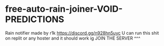 # free-auto-rain-joiner-VOID-PREDICTIONS
Rain notifier made by r1k https://discord.gg/n928hn5uyc
U can run this shit on replit or any hoster and it should work ig JOIN THE SERVER ^^^
